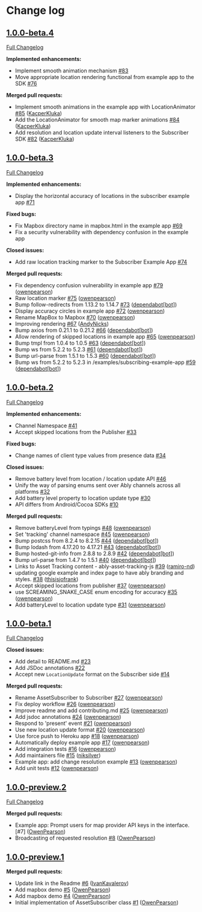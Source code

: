 # Change log

## [1.0.0-beta.4](https://github.com/ably/ably-asset-tracking-js/tree/v1.0.0-beta.4)

[Full Changelog](https://github.com/ably/ably-asset-tracking-js/compare/v1.0.0-beta.3...v1.0.0-beta.4)

**Implemented enhancements:**

- Implement smooth animation mechanism  [\#83](https://github.com/ably/ably-asset-tracking-js/issues/83)
- Move appropriate location rendering functional from example app to the SDK [\#76](https://github.com/ably/ably-asset-tracking-js/issues/76)

**Merged pull requests:**

- Implement smooth animations in the example app with LocationAnimator [\#85](https://github.com/ably/ably-asset-tracking-js/pull/85) ([KacperKluka](https://github.com/KacperKluka))
- Add the LocationAnimator for smooth map marker animations [\#84](https://github.com/ably/ably-asset-tracking-js/pull/84) ([KacperKluka](https://github.com/KacperKluka))
- Add resolution and location update interval listeners to the Subscriber SDK [\#82](https://github.com/ably/ably-asset-tracking-js/pull/82) ([KacperKluka](https://github.com/KacperKluka))


## [1.0.0-beta.3](https://github.com/ably/ably-asset-tracking-js/tree/v1.0.0-beta.3)

[Full Changelog](https://github.com/ably/ably-asset-tracking-js/compare/v1.0.0-beta.2...v1.0.0-beta.3)

**Implemented enhancements:**

- Display the horizontal accuracy of locations in the subscriber example app [\#71](https://github.com/ably/ably-asset-tracking-js/issues/71)

**Fixed bugs:**

- Fix Mapbox directory name in mapbox.html in the example app [\#69](https://github.com/ably/ably-asset-tracking-js/issues/69)
- Fix a security vulnerability with dependency confusion in the example app

**Closed issues:**

- Add raw location tracking marker to the Subscriber Example App [\#74](https://github.com/ably/ably-asset-tracking-js/issues/74)

**Merged pull requests:**

- Fix dependency confusion vulnerability in example app [\#79](https://github.com/ably/ably-asset-tracking-js/pull/79) ([owenpearson](https://github.com/owenpearson))
- Raw location marker [\#75](https://github.com/ably/ably-asset-tracking-js/pull/75) ([owenpearson](https://github.com/owenpearson))
- Bump follow-redirects from 1.13.2 to 1.14.7 [\#73](https://github.com/ably/ably-asset-tracking-js/pull/73) ([dependabot[bot]](https://github.com/apps/dependabot))
- Display accuracy circles in example app [\#72](https://github.com/ably/ably-asset-tracking-js/pull/72) ([owenpearson](https://github.com/owenpearson))
- Rename MapBox to Mapbox [\#70](https://github.com/ably/ably-asset-tracking-js/pull/70) ([owenpearson](https://github.com/owenpearson))
- Improving rendering [\#67](https://github.com/ably/ably-asset-tracking-js/pull/67) ([AndyNicks](https://github.com/AndyNicks))
- Bump axios from 0.21.1 to 0.21.2 [\#66](https://github.com/ably/ably-asset-tracking-js/pull/66) ([dependabot[bot]](https://github.com/apps/dependabot))
- Allow rendering of skipped locations in example app [\#65](https://github.com/ably/ably-asset-tracking-js/pull/65) ([owenpearson](https://github.com/owenpearson))
- Bump tmpl from 1.0.4 to 1.0.5 [\#63](https://github.com/ably/ably-asset-tracking-js/pull/63) ([dependabot[bot]](https://github.com/apps/dependabot))
- Bump ws from 5.2.2 to 5.2.3 [\#61](https://github.com/ably/ably-asset-tracking-js/pull/61) ([dependabot[bot]](https://github.com/apps/dependabot))
- Bump url-parse from 1.5.1 to 1.5.3 [\#60](https://github.com/ably/ably-asset-tracking-js/pull/60) ([dependabot[bot]](https://github.com/apps/dependabot))
- Bump ws from 5.2.2 to 5.2.3 in /examples/subscribing-example-app [\#59](https://github.com/ably/ably-asset-tracking-js/pull/59) ([dependabot[bot]](https://github.com/apps/dependabot))

## [1.0.0-beta.2](https://github.com/ably/ably-asset-tracking-js/tree/v1.0.0-beta.2)

[Full Changelog](https://github.com/ably/ably-asset-tracking-js/compare/v1.0.0-beta.1...1.0.0-beta.2)

**Implemented enhancements:**

- Channel Namespace [\#41](https://github.com/ably/ably-asset-tracking-js/issues/41)
- Accept skipped locations from the Publisher [\#33](https://github.com/ably/ably-asset-tracking-js/issues/33)

**Fixed bugs:**

- Change names of client type values from presence data [\#34](https://github.com/ably/ably-asset-tracking-js/issues/34)

**Closed issues:**

- Remove battery level from location / location update API [\#46](https://github.com/ably/ably-asset-tracking-js/issues/46)
- Unify the way of parsing enums sent over Ably channels across all platforms [\#32](https://github.com/ably/ably-asset-tracking-js/issues/32)
- Add battery level property to location update type [\#30](https://github.com/ably/ably-asset-tracking-js/issues/30)
- API differs from Android/Cocoa SDKs [\#10](https://github.com/ably/ably-asset-tracking-js/issues/10)

**Merged pull requests:**

- Remove batteryLevel from typings [\#48](https://github.com/ably/ably-asset-tracking-js/pull/48) ([owenpearson](https://github.com/owenpearson))
- Set 'tracking' channel namespace [\#45](https://github.com/ably/ably-asset-tracking-js/pull/45) ([owenpearson](https://github.com/owenpearson))
- Bump postcss from 8.2.4 to 8.2.15 [\#44](https://github.com/ably/ably-asset-tracking-js/pull/44) ([dependabot[bot]](https://github.com/apps/dependabot))
- Bump lodash from 4.17.20 to 4.17.21 [\#43](https://github.com/ably/ably-asset-tracking-js/pull/43) ([dependabot[bot]](https://github.com/apps/dependabot))
- Bump hosted-git-info from 2.8.8 to 2.8.9 [\#42](https://github.com/ably/ably-asset-tracking-js/pull/42) ([dependabot[bot]](https://github.com/apps/dependabot))
- Bump url-parse from 1.4.7 to 1.5.1 [\#40](https://github.com/ably/ably-asset-tracking-js/pull/40) ([dependabot[bot]](https://github.com/apps/dependabot))
- Links to Asset Tracking content - ably-asset-tracking-js [\#39](https://github.com/ably/ably-asset-tracking-js/pull/39) ([ramiro-nd](https://github.com/ramiro-nd))
- updating google example and index page to have ably branding and styles. [\#38](https://github.com/ably/ably-asset-tracking-js/pull/38) ([thisisjofrank](https://github.com/thisisjofrank))
- Accept skipped locations from publisher [\#37](https://github.com/ably/ably-asset-tracking-js/pull/37) ([owenpearson](https://github.com/owenpearson))
- use SCREAMING\_SNAKE\_CASE enum encoding for accuracy [\#35](https://github.com/ably/ably-asset-tracking-js/pull/35) ([owenpearson](https://github.com/owenpearson))
- Add batteryLevel to location update type [\#31](https://github.com/ably/ably-asset-tracking-js/pull/31) ([owenpearson](https://github.com/owenpearson))

## [1.0.0-beta.1](https://github.com/ably/ably-asset-tracking-js/tree/v1.0.0-beta.1)

[Full Changelog](https://github.com/ably/ably-asset-tracking-js/compare/v1.0.0-preview.2...v1.0.0-beta.1)

**Closed issues:**

- Add detail to README.md [\#23](https://github.com/ably/ably-asset-tracking-js/issues/23)
- Add JSDoc annotations [\#22](https://github.com/ably/ably-asset-tracking-js/issues/22)
- Accept new `LocationUpdate` format on the Subscriber side [\#14](https://github.com/ably/ably-asset-tracking-js/issues/14)

**Merged pull requests:**

- Rename AssetSubscriber to Subscriber [\#27](https://github.com/ably/ably-asset-tracking-js/pull/27) ([owenpearson](https://github.com/owenpearson))
- Fix deploy workflow [\#26](https://github.com/ably/ably-asset-tracking-js/pull/26) ([owenpearson](https://github.com/owenpearson))
- Improve readme and add contributing.md [\#25](https://github.com/ably/ably-asset-tracking-js/pull/25) ([owenpearson](https://github.com/owenpearson))
- Add jsdoc annotations [\#24](https://github.com/ably/ably-asset-tracking-js/pull/24) ([owenpearson](https://github.com/owenpearson))
- Respond to 'present' event [\#21](https://github.com/ably/ably-asset-tracking-js/pull/21) ([owenpearson](https://github.com/owenpearson))
- Use new location update format [\#20](https://github.com/ably/ably-asset-tracking-js/pull/20) ([owenpearson](https://github.com/owenpearson))
- Use force push to Heroku app [\#18](https://github.com/ably/ably-asset-tracking-js/pull/18) ([owenpearson](https://github.com/owenpearson))
- Automatically deploy example app [\#17](https://github.com/ably/ably-asset-tracking-js/pull/17) ([owenpearson](https://github.com/owenpearson))
- Add integration tests [\#16](https://github.com/ably/ably-asset-tracking-js/pull/16) ([owenpearson](https://github.com/owenpearson))
- Add maintainers file [\#15](https://github.com/ably/ably-asset-tracking-js/pull/15) ([niksilver](https://github.com/niksilver))
- Example app: add change resolution example [\#13](https://github.com/ably/ably-asset-tracking-js/pull/13) ([owenpearson](https://github.com/owenpearson))
- Add unit tests [\#12](https://github.com/ably/ably-asset-tracking-js/pull/12) ([owenpearson](https://github.com/owenpearson))

## [1.0.0-preview.2](https://github.com/ably/ably-asset-tracking-js/tree/v1.0.0-preview.2)

[Full Changelog](https://github.com/ably/ably-asset-tracking-js/compare/v1.0.0-preview.1...v1.0.0-preview.2)

**Merged pull requests:**

- Example app: Prompt users for map provider API keys in the interface. [\#7] ([OwenPearson](https://github.com/owenpearson))
- Broadcasting of requested resolution [\#8](https://github.com/ably/ably-asset-tracking-js/pull/8) ([OwenPearson](https://github.com/owenpearson))

## [1.0.0-preview.1](https://github.com/ably/ably-asset-tracking-js/tree/v1.0.0-preview.1)

**Merged pull requests:**

- Update link in the Readme [\#6](https://github.com/ably/ably-asset-tracking-js/pull/6) ([IvanKavalerov](https://github.com/kavalerov))
- Add mapbox demo [\#5](https://github.com/ably/ably-asset-tracking-js/pull/5) ([OwenPearson](https://github.com/owenpearson))
- Add mapbox demo [\#4](https://github.com/ably/ably-asset-tracking-js/pull/4) ([OwenPearson](https://github.com/owenpearson))
- Initial implementation of AssetSubscriber class [\#1](https://github.com/ably/ably-asset-tracking-js/pull/1) ([OwenPearson](https://github.com/owenpearson))
